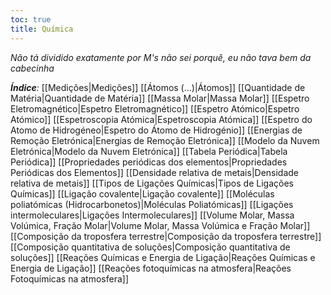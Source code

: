 ```yaml
---
toc: true
title: Química
---
```

*Não tá dividido exatamente por M's não sei porquê, eu não tava bem da cabecinha*

_**Índice**:_
[[Medições|Medições]]
[[Átomos (...)|Átomos]]
[[Quantidade de Matéria|Quantidade de Matéria]]
[[Massa Molar|Massa Molar]]
[[Espetro Eletromagnético|Espetro Eletromagnético]]
[[Espetro Atómico|Espetro Atómico]]
[[Espetroscopia Atómica|Espetroscopia Atómica]]
[[Espetro do Atomo de Hidrogéneo|Espetro do Átomo de Hidrogénio]]
[[Energias de Remoção Eletrónica|Energias de Remoção Eletrónica]]
[[Modelo da Nuvem Eletrónica|Modelo da Nuvem Eletrónica]]
[[Tabela Periódica|Tabela Periódica]]
[[Propriedades periódicas dos elementos|Propriedades Periódicas dos Elementos]]
[[Densidade relativa de metais|Densidade relativa de metais]]
[[Tipos de Ligações Químicas|Tipos de Ligações Químicas]]
[[Ligação covalente|Ligação covalente]]
[[Moléculas poliatómicas (Hidrocarbonetos)|Moléculas Poliatómicas]]
[[Ligações intermoleculares|Ligações Intermoleculares]]
[[Volume Molar, Massa Volúmica, Fração Molar|Volume Molar, Massa Volúmica e Fração Molar]]
[[Composição da troposfera terrestre|Composição da troposfera terrestre]]
[[Composição quantitativa de soluções|Composição quantitativa de soluções]]
[[Reações Químicas e Energia de Ligação|Reações Químicas e Energia de Ligação]]
[[Reações fotoquímicas na atmosfera|Reações Fotoquímicas na atmosfera]]